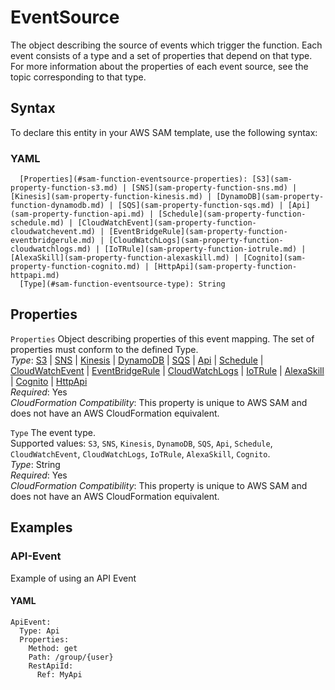 # EventSource<a name="sam-property-function-eventsource"></a>

The object describing the source of events which trigger the function\. Each event consists of a type and a set of properties that depend on that type\. For more information about the properties of each event source, see the topic corresponding to that type\.

## Syntax<a name="sam-property-function-eventsource-syntax"></a>

To declare this entity in your AWS SAM template, use the following syntax:

### YAML<a name="sam-property-function-eventsource-syntax.yaml"></a>

```
  [Properties](#sam-function-eventsource-properties): [S3](sam-property-function-s3.md) | [SNS](sam-property-function-sns.md) | [Kinesis](sam-property-function-kinesis.md) | [DynamoDB](sam-property-function-dynamodb.md) | [SQS](sam-property-function-sqs.md) | [Api](sam-property-function-api.md) | [Schedule](sam-property-function-schedule.md) | [CloudWatchEvent](sam-property-function-cloudwatchevent.md) | [EventBridgeRule](sam-property-function-eventbridgerule.md) | [CloudWatchLogs](sam-property-function-cloudwatchlogs.md) | [IoTRule](sam-property-function-iotrule.md) | [AlexaSkill](sam-property-function-alexaskill.md) | [Cognito](sam-property-function-cognito.md) | [HttpApi](sam-property-function-httpapi.md)
  [Type](#sam-function-eventsource-type): String
```

## Properties<a name="sam-property-function-eventsource-properties"></a>

 `Properties`   <a name="sam-function-eventsource-properties"></a>
Object describing properties of this event mapping\. The set of properties must conform to the defined Type\.  
*Type*: [S3](sam-property-function-s3.md) \| [SNS](sam-property-function-sns.md) \| [Kinesis](sam-property-function-kinesis.md) \| [DynamoDB](sam-property-function-dynamodb.md) \| [SQS](sam-property-function-sqs.md) \| [Api](sam-property-function-api.md) \| [Schedule](sam-property-function-schedule.md) \| [CloudWatchEvent](sam-property-function-cloudwatchevent.md) \| [EventBridgeRule](sam-property-function-eventbridgerule.md) \| [CloudWatchLogs](sam-property-function-cloudwatchlogs.md) \| [IoTRule](sam-property-function-iotrule.md) \| [AlexaSkill](sam-property-function-alexaskill.md) \| [Cognito](sam-property-function-cognito.md) \| [HttpApi](sam-property-function-httpapi.md)  
*Required*: Yes  
*CloudFormation Compatibility*: This property is unique to AWS SAM and does not have an AWS CloudFormation equivalent\.

 `Type`   <a name="sam-function-eventsource-type"></a>
The event type\.  
Supported values: `S3`, `SNS`, `Kinesis`, `DynamoDB`, `SQS`, `Api`, `Schedule`, `CloudWatchEvent`, `CloudWatchLogs`, `IoTRule`, `AlexaSkill`, `Cognito`\.  
*Type*: String  
*Required*: Yes  
*CloudFormation Compatibility*: This property is unique to AWS SAM and does not have an AWS CloudFormation equivalent\.

## Examples<a name="sam-property-function-eventsource--examples"></a>

### API\-Event<a name="sam-property-function-eventsource--examples--api-event"></a>

Example of using an API Event

#### YAML<a name="sam-property-function-eventsource--examples--api-event--yaml"></a>

```
ApiEvent:
  Type: Api
  Properties:
    Method: get
    Path: /group/{user}
    RestApiId: 
      Ref: MyApi
```